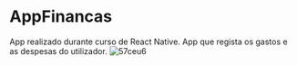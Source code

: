 # AppFinancas
App realizado durante curso de React Native. App que regista os gastos e as despesas do utilizador.
![57ceu6](https://user-images.githubusercontent.com/63668973/116293053-54830780-a78e-11eb-8d3d-eea7c78d543a.gif)
